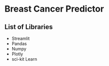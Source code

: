 <h1> Breast Cancer Predictor </h1>
  <h2>List of Libraries</h2>
  <ul>
    <li>Streamlit</li>
    <li>Pandas</li>
    <li>Numpy</li>
    <li>Plotly</li>
    <li>sci-kit Learn</li>
  </ul>

  

